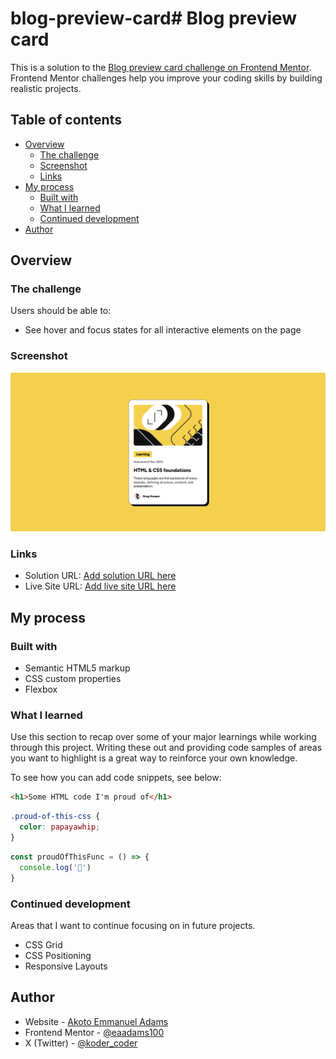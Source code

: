 # blog-preview-card# Blog preview card

This is a solution to the [Blog preview card challenge on Frontend Mentor](https://www.frontendmentor.io/challenges/blog-preview-card-ckPaj01IcS). Frontend Mentor challenges help you improve your coding skills by building realistic projects. 

## Table of contents

- [Overview](#overview)
  - [The challenge](#the-challenge)
  - [Screenshot](#screenshot)
  - [Links](#links)
- [My process](#my-process)
  - [Built with](#built-with)
  - [What I learned](#what-i-learned)
  - [Continued development](#continued-development)
- [Author](#author)

## Overview

### The challenge

Users should be able to:

- See hover and focus states for all interactive elements on the page

### Screenshot

![screenshot](https://github.com/eaadams100/blog-preview-card/blob/main/blog-preview-card-main/readme-files/solution.png)

### Links

- Solution URL: [Add solution URL here](https://github.com/eaadams100/blog-preview-card)
- Live Site URL: [Add live site URL here](https://your-live-site-url.com)

## My process

### Built with

- Semantic HTML5 markup
- CSS custom properties
- Flexbox

### What I learned

Use this section to recap over some of your major learnings while working through this project. Writing these out and providing code samples of areas you want to highlight is a great way to reinforce your own knowledge.

To see how you can add code snippets, see below:

```html
<h1>Some HTML code I'm proud of</h1>
```
```css
.proud-of-this-css {
  color: papayawhip;
}
```
```js
const proudOfThisFunc = () => {
  console.log('🎉')
}
```

### Continued development

Areas that I want to continue focusing on in future projects.
- CSS Grid
- CSS Positioning
- Responsive Layouts

## Author

- Website - [Akoto Emmanuel Adams](https://github.com/eaadams100)
- Frontend Mentor - [@eaadams100](https://www.frontendmentor.io/profile/eaadams100)
- X (Twitter) - [@koder_coder](https://x.com/koder_coder)
